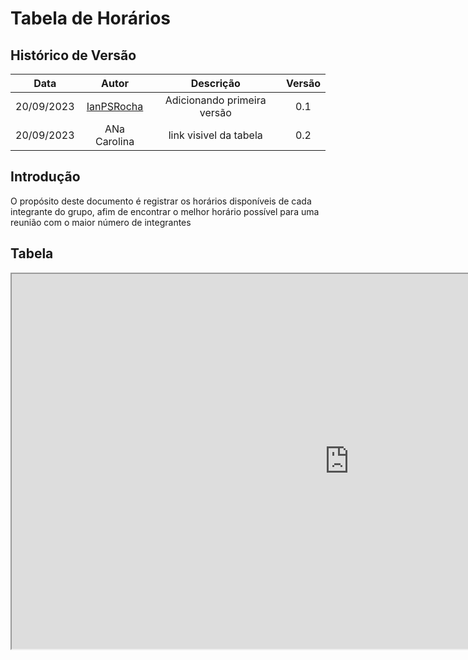 # Tabela de Horários

## Histórico de Versão

|Data|Autor|Descrição|Versão|
|:--:|:--:|:---:|:---:|
|20/09/2023|[IanPSRocha](https://github.com/IanPSRocha)|Adicionando primeira versão|0.1|
|20/09/2023|ANa Carolina|link visivel da tabela|0.2|

## Introdução

O propósito deste documento é registrar os horários disponíveis de cada integrante do grupo, afim de encontrar o melhor horário possível para uma reunião com o maior número de integrantes

## Tabela

<iframe width="1080" height="600" src="https://docs.google.com/spreadsheets/d/e/2PACX-1vTrx5Z7yfW660Equ-8R9DX3qruOtEnClJz8ECT9UgMgn7rYo6hm6A9lpcVB3HQY37-H1xlkZF1j0W0-/pubhtml?widget=true&amp;headers=false"></iframe>
